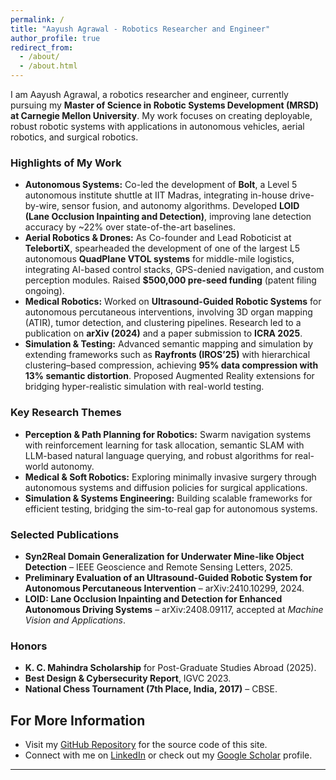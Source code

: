 ```yaml
---
permalink: /
title: "Aayush Agrawal - Robotics Researcher and Engineer"
author_profile: true
redirect_from: 
  - /about/
  - /about.html
---
```


I am Aayush Agrawal, a robotics researcher and engineer, currently pursuing my **Master of Science in Robotic Systems Development (MRSD) at Carnegie Mellon University**. My work focuses on creating deployable, robust robotic systems with applications in autonomous vehicles, aerial robotics, and surgical robotics.

### Highlights of My Work
- **Autonomous Systems:** Co-led the development of **Bolt**, a Level 5 autonomous institute shuttle at IIT Madras, integrating in-house drive-by-wire, sensor fusion, and autonomy algorithms. Developed **LOID (Lane Occlusion Inpainting and Detection)**, improving lane detection accuracy by ~22% over state-of-the-art baselines.
- **Aerial Robotics & Drones:** As Co-founder and Lead Roboticist at **TelebortiX**, spearheaded the development of one of the largest L5 autonomous **QuadPlane VTOL systems** for middle-mile logistics, integrating AI-based control stacks, GPS-denied navigation, and custom perception modules. Raised **$500,000 pre-seed funding** (patent filing ongoing).
- **Medical Robotics:** Worked on **Ultrasound-Guided Robotic Systems** for autonomous percutaneous interventions, involving 3D organ mapping (ATIR), tumor detection, and clustering pipelines. Research led to a publication on **arXiv (2024)** and a paper submission to **ICRA 2025**.
- **Simulation & Testing:** Advanced semantic mapping and simulation by extending frameworks such as **Rayfronts (IROS’25)** with hierarchical clustering–based compression, achieving **95% data compression with 13% semantic distortion**. Proposed Augmented Reality extensions for bridging hyper-realistic simulation with real-world testing.

### Key Research Themes
- **Perception & Path Planning for Robotics:** Swarm navigation systems with reinforcement learning for task allocation, semantic SLAM with LLM-based natural language querying, and robust algorithms for real-world autonomy.
- **Medical & Soft Robotics:** Exploring minimally invasive surgery through autonomous systems and diffusion policies for surgical applications.
- **Simulation & Systems Engineering:** Building scalable frameworks for efficient testing, bridging the sim-to-real gap for autonomous systems.

### Selected Publications
- **Syn2Real Domain Generalization for Underwater Mine-like Object Detection** – IEEE Geoscience and Remote Sensing Letters, 2025.  
- **Preliminary Evaluation of an Ultrasound-Guided Robotic System for Autonomous Percutaneous Intervention** – arXiv:2410.10299, 2024.  
- **LOID: Lane Occlusion Inpainting and Detection for Enhanced Autonomous Driving Systems** – arXiv:2408.09117, accepted at *Machine Vision and Applications*.  

### Honors
- **K. C. Mahindra Scholarship** for Post-Graduate Studies Abroad (2025).  
- **Best Design & Cybersecurity Report**, IGVC 2023.  
- **National Chess Tournament (7th Place, India, 2017)** – CBSE.  

For More Information
------
- Visit my [GitHub Repository](https://github.com/AayushAgrawal2003) for the source code of this site.
- Connect with me on [LinkedIn](https://linkedin.com/in/aayush--agrawal) or check out my [Google Scholar](https://scholar.google.com/citations?user=z8JYL5YAAAAJ&hl=en) profile.
---
